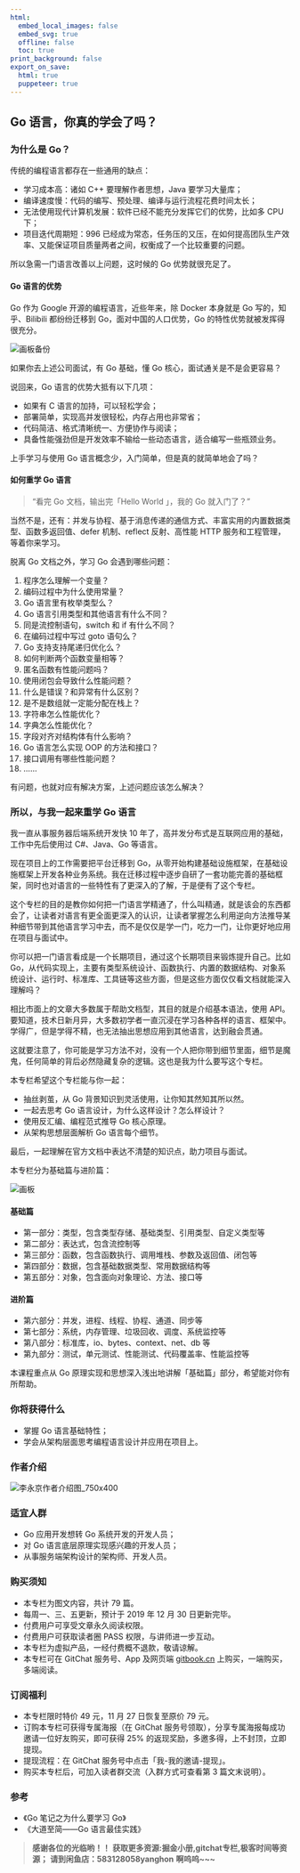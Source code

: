 ```yaml
---
html:
  embed_local_images: false
  embed_svg: true
  offline: false
  toc: true
print_background: false
export_on_save:
  html: true
  puppeteer: true
---
```

## Go 语言，你真的学会了吗？

### 为什么是 Go？

传统的编程语言都存在一些通用的缺点：

  * 学习成本高：诸如 C++ 要理解作者思想，Java 要学习大量库；
  * 编译速度慢：代码的编写、预处理、编译与运行流程花费时间太长；
  * 无法使用现代计算机发展：软件已经不能充分发挥它们的优势，比如多 CPU 下；
  * 项目迭代周期短：996 已经成为常态，任务压的又压，在如何提高团队生产效率、又能保证项目质量两者之间，权衡成了一个比较重要的问题。

所以急需一门语言改善以上问题，这时候的 Go 优势就很充足了。

#### Go 语言的优势

Go 作为 Google 开源的编程语言，近些年来，除 Docker 本身就是 Go 写的，知乎、Bilibili 都纷纷迁移到
Go，面对中国的人口优势，Go 的特性优势就被发挥得很充分。

![画板备份](https://images.gitbook.cn/15742317608583)

如果你去上述公司面试，有 Go 基础，懂 Go 核心，面试通关是不是会更容易？

说回来，Go 语言的优势大抵有以下几项：

  * 如果有 C 语言的加持，可以轻松学会；
  * 部署简单，实现高并发很轻松，内存占用也非常省；
  * 代码简洁、格式清晰统一、方便协作与阅读；
  * 具备性能强劲但是开发效率不输给一些动态语言，适合编写一些瓶颈业务。

上手学习与使用 Go 语言概念少，入门简单，但是真的就简单地会了吗？

#### 如何重学 Go 语言

> “看完 Go 文档，输出完「Hello World 」，我的 Go 就入门了？”

当然不是，还有：并发与协程、基于消息传递的通信方式、丰富实用的内置数据类型、函数多返回值、defer 机制、reflect 反射、高性能 HTTP
服务和工程管理，等着你来学习。

脱离 Go 文档之外，学习 Go 会遇到哪些问题：

  1. 程序怎么理解一个变量？
  2. 编码过程中为什么使用常量？
  3. Go 语言里有枚举类型么？
  4. Go 语言引用类型和其他语言有什么不同？
  5. 同是流控制语句，switch 和 if 有什么不同？
  6. 在编码过程中写过 goto 语句么？
  7. Go 支持支持尾递归优化么？
  8. 如何判断两个函数变量相等？
  9. 匿名函数有性能问题吗？
  10. 使用闭包会导致什么性能问题？
  11. 什么是错误？和异常有什么区别？
  12. 是不是数组就一定能分配在栈上？
  13. 字符串怎么性能优化？
  14. 字典怎么性能优化？
  15. 字段对齐对结构体有什么影响？
  16. Go 语言怎么实现 OOP 的方法和接口？
  17. 接口调用有哪些性能问题？
  18. ……

有问题，也就对应有解决方案，上述问题应该怎么解决？

### 所以，与我一起来重学 Go 语言

我一直从事服务器后端系统开发快 10 年了，高并发分布式是互联网应用的基础，工作中先后使用过 C#、Java、Go 等语言。

现在项目上的工作需要把平台迁移到
Go，从零开始构建基础设施框架，在基础设施框架上开发各种业务系统。我在迁移过程中逐步自研了一套功能完善的基础框架，同时也对语言的一些特性有了更深入的了解，于是便有了这个专栏。

这个专栏的目的是教你如何把一门语言学精通了，什么叫精通，就是该会的东西都会了，让读者对语言有更全面更深入的认识，让读者掌握怎么利用逆向方法推导某种细节带到其他语言学习中去，而不是仅仅是学一门，吃力一门，让你更好地应用在项目与面试中。

你可以把一门语言看成是一个长期项目，通过这个长期项目来锻炼提升自己。比如
Go，从代码实现上，主要有类型系统设计、函数执行、内置的数据结构、对象系统设计、运行时、标准库、工具链等这些方面，但是这些方面仅仅看文档就能深入理解吗？

相比市面上的文章大多数属于帮助文档型，其目的就是介绍基本语法，使用 API。
要知道，技术日新月异，大多数初学者一直沉浸在学习各种各样的语言、框架中。学得广，但是学得不精，也无法抽出思想应用到其他语言，达到融会贯通。

这就要注意了，你可能是学习方法不对，没有一个人把你带到细节里面，细节是魔鬼，任何简单的背后必然隐藏复杂的逻辑。这也是我为什么要写这个专栏。

本专栏希望这个专栏能与你一起：

  * 抽丝剥茧，从 Go 背景知识到灵活使用，让你知其然知其所以然。
  * 一起去思考 Go 语言设计，为什么这样设计？怎么样设计？
  * 使用反汇编、编程范式推导 Go 核心原理。
  * 从架构思想层面解析 Go 语言每个细节。

最后，一起理解在官方文档中表达不清楚的知识点，助力项目与面试。

本专栏分为基础篇与进阶篇：

![画板](https://images.gitbook.cn/15742244451218)

#### 基础篇

  * 第一部分：类型，包含类型存储、基础类型、引用类型、自定义类型等
  * 第二部分：表达式，包含流控制等
  * 第三部分：函数，包含函数执行、调用堆栈、参数及返回值、闭包等
  * 第四部分：数据，包含基础数据类型、常用数据结构等
  * 第五部分：对象，包含面向对象理论、方法、接口等

#### 进阶篇

  * 第六部分：并发，进程、线程、协程、通道、同步等
  * 第七部分：系统，内存管理、垃圾回收、调度、系统监控等
  * 第八部分：标准库，io、bytes、context、net、db 等
  * 第九部分：测试，单元测试、性能测试、代码覆盖率、性能监控等

本课程重点从 Go 原理实现和思想深入浅出地讲解「基础篇」部分，希望能对你有所帮助。

### 你将获得什么

  * 掌握 Go 语言基础特性；
  * 学会从架构层面思考编程语言设计并应用在项目上。

### 作者介绍

![李永京作者介绍图_750x400](https://images.gitbook.cn/15742317608610)

### 适宜人群

  * Go 应用开发想转 Go 系统开发的开发人员；
  * 对 Go 语言底层原理实现感兴趣的开发人员；
  * 从事服务端架构设计的架构师、开发人员。

### 购买须知

  * 本专栏为图文内容，共计 79 篇。
  * 每周一、三、五更新，预计于 2019 年 12 月 30 日更新完毕。
  * 付费用户可享受文章永久阅读权限。
  * 付费用户可获取读者圈 PASS 权限，与讲师进一步互动。
  * 本专栏为虚拟产品，一经付费概不退款，敬请谅解。
  * 本专栏可在 GitChat 服务号、App 及网页端 [gitbook.cn](https://gitbook.cn) 上购买，一端购买，多端阅读。

### 订阅福利

  * 本专栏限时特价 49 元，11 月 27 日恢复至原价 79 元。
  * 订购本专栏可获得专属海报（在 GitChat 服务号领取），分享专属海报每成功邀请一位好友购买，即可获得 25% 的返现奖励，多邀多得，上不封顶，立即提现。
  * 提现流程：在 GitChat 服务号中点击「我-我的邀请-提现」。
  * 购买本专栏后，可加入读者群交流（入群方式可查看第 3 篇文末说明）。

### 参考

  * 《Go 笔记之为什么要学习 Go》 
  * 《大道至简——Go 语言最佳实践》

> **感谢各位的光临哟！！**
> **获取更多资源:掘金小册,gitchat专栏,极客时间等资源；**
> **请到闲鱼店：583128058yanghon**
> **啊呜呜~~~**